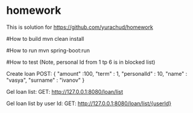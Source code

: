 # homework  
This is  solution for https://github.com/yurachud/homework

#How to build
mvn clean install

#How to run
mvn spring-boot:run



#How to test  (Note, personal Id from 1 tp 6 is in blocked list)

Create loan
POST: 
{
  "amount" :100,
  "term" : 1,
  "personalId" : 10,
  "name" : "vasya",
  "surname" : "ivanov"
}

Gel loan list:
GET: http://127.0.0.1:8080/loan/list

Gel loan list by user Id:
GET: http://127.0.0.1:8080/loan/list/{userId}
